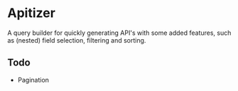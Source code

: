 # Apitizer

A query builder for quickly generating API's with some added features, such as
(nested) field selection, filtering and sorting.

## Todo

- Pagination
